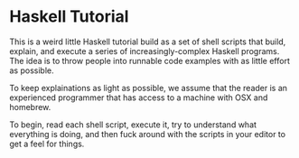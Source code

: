 # Haskell Tutorial

This is a weird little Haskell tutorial build as a set of shell scripts
that build, explain, and execute a series of increasingly-complex Haskell
programs. The idea is to throw people into runnable code examples with as
little effort as possible.

To keep explainations as light as possible, we assume that the reader is an
experienced programmer that has access to a machine with OSX and homebrew.

To begin, read each shell script, execute it, try to understand what everything
is doing, and then fuck around with the scripts in your editor to get a feel
for things.
